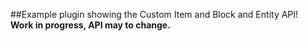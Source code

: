 ##Example plugin showing the Custom Item and Block and Entity API!<br>
**Work in progress, API may to change.**
